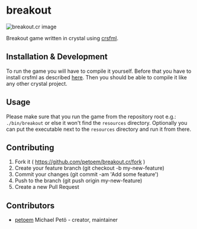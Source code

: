 # breakout

![breakout.cr image](https://raw.githubusercontent.com/petoem/breakout.cr/master/game.gif)

Breakout game written in crystal using [crsfml](https://github.com/oprypin/crsfml).

## Installation & Development

To run the game you will have to compile it yourself.
Before that you have to install crsfml as described [here](https://github.com/oprypin/crsfml#installation).
Then you should be able to compile it like any other crystal project.

## Usage

Please make sure that you run the game from the repository root e.g.: `./bin/breakout` or else it won't find the `resources` directory. Optionally you can put the executable next to the `resources` directory and run it from there.

## Contributing

1. Fork it ( https://github.com/petoem/breakout.cr/fork )
2. Create your feature branch (git checkout -b my-new-feature)
3. Commit your changes (git commit -am 'Add some feature')
4. Push to the branch (git push origin my-new-feature)
5. Create a new Pull Request

## Contributors

- [petoem](https://github.com/petoem) Michael Petö - creator, maintainer
